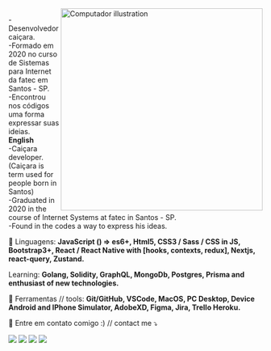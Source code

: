 <img src="https://raw.githubusercontent.com/MicaelliMedeiros/micaellimedeiros/master/image/computer-illustration.png" min-width="400px" max-width="400px" width="400px" align="right" alt="Computador illustration">

<p align="left"> 
-Desenvolvedor caiçara. <br>
-Formado em 2020 no curso de Sistemas para Internet da fatec em Santos - SP. <br>
-Encontrou nos códigos uma forma expressar suas ideias. <br>
<strong>English</strong> <br>
-Caiçara developer. (Caiçara is term used for people born in Santos)<br>
-Graduated in 2020 in the course of Internet Systems at fatec in Santos - SP. <br>
-Found in the codes a way to express his ideas. <br>
 
</p>

<p align="left">
  🦄 Linguagens: <strong>JavaScript () => es6+, Html5, CSS3 / Sass / CSS in JS, Bootstrap3+, React / React Native with [hooks, contexts, redux], Nextjs, react-query, Zustand.</strong>
</p>

<p align="left">
  Learning: <strong>Golang, Solidity, GraphQL, MongoDb, Postgres, Prisma and enthusiast of new technologies.</strong>
</p>

<p align="left">
  💼 Ferramentas // tools: <strong> Git/GitHub, VSCode, MacOS, PC Desktop, Device Android and IPhone Simulator, AdobeXD, Figma, Jira, Trello Heroku.</strong>
</p>

<p align="left">
  💌 Entre em contato comigo :) // contact me ⤵️
</p>

<p align="left">
  <a href="mailto:guyi091192@gmail.com" alt="Gmail">
  <img src="https://img.shields.io/badge/-Gmail-FF0000?style=flat-square&labelColor=FF0000&logo=gmail&logoColor=white&link=LINK-DO-SEU-EMAIL" /></a>

  <a href="https://www.linkedin.com/in/guyi02/" alt="Linkedin">
  <img src="https://img.shields.io/badge/-Linkedin-0e76a8?style=flat-square&logo=Linkedin&logoColor=white&link=LINK-DO-SEU-LINKEDIN" /></a>

  <a href="https://www.facebook.com/guyi02" alt="Facebook">
  <img src="https://img.shields.io/badge/-Facebook-3b5998?style=flat-square&labelColor=3b5998&logo=facebook&logoColor=white&link=LINK-DO-SEU-FACEBOOK"/></a>

  <a href="https://www.instagram.com/_guiferreeira/" alt="Instagram">
  <img src="https://img.shields.io/badge/-Instagram-DF0174?style=flat-square&labelColor=DF0174&logo=instagram&logoColor=white&link=LINK-DO-SEU-INSTAGRAM"/></a>
</p>

